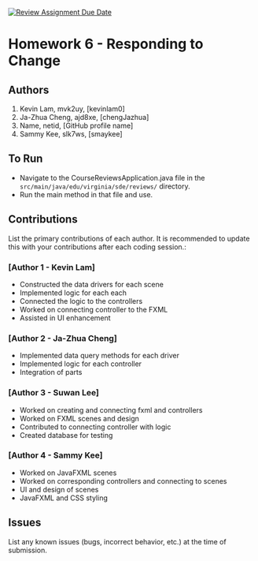 [![Review Assignment Due Date](https://classroom.github.com/assets/deadline-readme-button-24ddc0f5d75046c5622901739e7c5dd533143b0c8e959d652212380cedb1ea36.svg)](https://classroom.github.com/a/DC1SF4uZ)
# Homework 6 - Responding to Change

## Authors
1) Kevin Lam, mvk2uy, [kevinlam0]
2) Ja-Zhua Cheng, ajd8xe, [chengJazhua]
3) Name, netid, [GitHub profile name]
4) Sammy Kee, slk7ws, [smaykee]

## To Run

* Navigate to the CourseReviewsApplication.java file in the `src/main/java/edu/virginia/sde/reviews/` directory. 
* Run the main method in that file and use.

## Contributions

List the primary contributions of each author. It is recommended to update this with your contributions after each coding session.:

### [Author 1 - Kevin Lam]

* Constructed the data drivers for each scene
* Implemented logic for each each
* Connected the logic to the controllers
* Worked on connecting controller to the FXML
* Assisted in UI enhancement

### [Author 2 - Ja-Zhua Cheng]

* Implemented data query methods for each driver
* Implemented logic for each controller
* Integration of parts

### [Author 3 - Suwan Lee]

* Worked on creating and connecting fxml and controllers
* Worked on FXML scenes and design
* Contributed to connecting controller with logic
* Created database for testing

### [Author 4 - Sammy Kee]

* Worked on JavaFXML scenes
* Worked on corresponding controllers and connecting to scenes
* UI and design of scenes
* JavaFXML and CSS styling

## Issues

List any known issues (bugs, incorrect behavior, etc.) at the time of submission.
